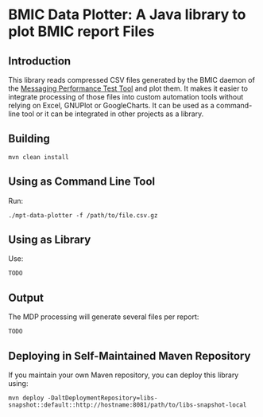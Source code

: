 BMIC Data Plotter: A Java library to plot BMIC report Files
============


Introduction
----

This library reads compressed CSV files generated by the BMIC daemon of the [Messaging Performance Test Tool](https://github.com/orpiske/msg-perf-tool/) and plot them. It makes it
easier to integrate processing of those files into custom automation tools without relying on Excel, GNUPlot or
GoogleCharts.
It can be used as a command-line tool or it can be integrated in other projects as a library.


Building
----

```
mvn clean install
```



Using as Command Line Tool
----

Run:

```
./mpt-data-plotter -f /path/to/file.csv.gz
```

Using as Library
----

Use:

```
TODO
```

Output
----

The MDP processing will generate several files per report: 

```
TODO
```

Deploying in Self-Maintained Maven Repository
----

If you maintain your own Maven repository, you can deploy this library using:

```
mvn deploy -DaltDeploymentRepository=libs-snapshot::default::http://hostname:8081/path/to/libs-snapshot-local
```